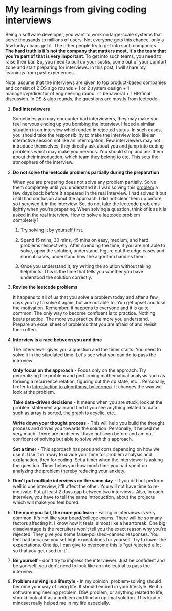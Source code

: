 # My learnings from giving coding interviews

Being a software developer, you want to work on large-scale systems that serve thousands to millions of users. Not everyone gets this chance, only a few lucky chaps get it. The other people try to get into such companies. **The hard truth is it's not the company that matters most, it's the team that you're part of that is very important**. To get into such teams, you need to raise their bar. So, you need to pull up your socks, come out of your comfort zone and start preparing for interviews. In this post, I will share my learnings from past experiences.

Note: assume that the interviews are given to top product-based companies and consist of 2 DS algo rounds + 1 or 2 system design + 1 manager/vp/director of engineering round + 1 behavioral + 1 HR/final discussion. In DS & algo rounds, the questions are mostly from leetcode.

1. **Bad interviewers**
    
    Sometimes you may encounter bad interviewers, they may make you feel nervous ending up you bombing the interview. I faced a similar situation in an interview which ended in rejected status. In such cases, you should take the responsibility to make the interview look like an interactive session not like an interrogation. Few interviewers may not introduce themselves, they directly ask about you and jump into coding problems which may make you nervous. You should stop and ask them about their introduction, which team they belong to etc. This sets the atmosphere of the interview.
    
2. **Do not solve the leetcode problems partially during the preparation**
    
    When you are preparing does not solve any problem partially. Solve them completely until you understand it. I was solving this [problem](https://leetcode.com/problems/longest-substring-without-repeating-characters/) a few days back before it appeared in the real interview. I had solved it but i still had confusion about the approach. I did not clear them up before, so i screwed it in the interview. So, do not take the leetcode problems lightly when you're preparing. When solving a question, think of it as it is asked in the real interview. How to solve a leetcode problem completely?
    
    1. Try solving it by yourself first.
        
    2. Spend 15 mins, 30 mins, 45 mins on easy, medium, and hard problems respectively. After spending the time, if you are not able to solve, open the solution, understand. Figure out the edge cases and normal cases, understand how the algorithm handles them.
        
    3. Once you understand it, try writing the solution without taking help/hints. This is the time that tells you whether you have understood the solution correctly.
        
3. **Revise the leetcode problems**
    
    It happens to all of us that you solve a problem today and after a few days you try to solve it again, but are not able to. You get upset and lose the motivation. Remember, it happens to everyone and it is quite common. The only way to become confident is to practice. Nothing beats practice. The more you practice the more you understand. Prepare an excel sheet of problems that you are afraid of and revisit them often.
    
4. **Interview is a race between you and time**
    
    The interviewer gives you a question and the timer starts. You need to solve it in the stipulated time. Let's see what you can do to pass the interview.
    
    **Only focus on the approach** - Focus only on the approach. Try generalizing the problem and performing mathematical analysis such as forming a recurrence relation, figuring out the dp state, etc... Personally, I refer to [Introduction to algorithms, by cormen](https://mitpress.mit.edu/books/introduction-algorithms-third-edition). It changes the way we look at the problem.
    
    **Take data-driven decisions** - It means when you are stuck, look at the problem statement again and find if you see anything related to data such as array is sorted, the graph is acyclic, etc...
    
    **Write down your thought process** - This will help you build the thought process and drives you towards the solution. Personally, it helped me very much. There are problems I have not seen before and am not confident of solving but able to solve with this approach.
    
    **Set a timer** - This approach has pros and cons depending on how we use it. Use it in a way to divide your time for problem analysis and explanation, then for coding. Set a timer when the interviewer is asking the question. Timer helps you how much time you had spent on analyzing the problem thereby reducing your anxiety.
    
5. **Don't put multiple interviews on the same day** - If you did not perform well in one interview, it'll affect the other. You will not have time to re-motivate. Put at least 2 days gap between two interviews. Also, in each interview, you have to tell the same introduction, about the projects which will make you feel bored.
    
6. **The more you fail, the more you learn** - Failing in interviews is very common. It's not like your board/college exams. There will be so many factors affecting it. I know how it feels, almost like a heartbreak. One big disadvantage is the recruiters won't tell you the exact reason why you're rejected. They give you some false-polished-canned responses. You feel bad because you set high expectations for yourself. Try to lower the expectations. One tip, I can give to overcome this is "get rejected a lot so that you get used to it" .
    
7. **Be yourself** - don't try to impress the interviewer. Just be confident and be yourself, you don't need to look like an intellectual to pass the interview.
    
8. **Problem solving is a lifestyle** - In my opinion, problem-solving should become your way of living life. It should embed in your lifestyle. Be it a software engineering problem, DSA problem, or anything related to life, should look at it as a problem and find an optimal solution. This kind of mindset really helped me in my life especially.